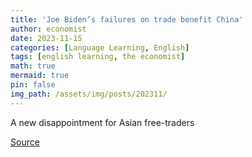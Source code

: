 ```yaml
---
title: 'Joe Biden’s failures on trade benefit China'
author: economist
date: 2023-11-15
categories: [Language Learning, English]
tags: [english learning, the economist]
math: true
mermaid: true
pin: false
img_path: /assets/img/posts/202311/
---
```




A new disappointment for Asian free-traders



[Source](https://www.economist.com/finance-and-economics/2023/11/15/joe-bidens-failures-on-trade-benefit-china)